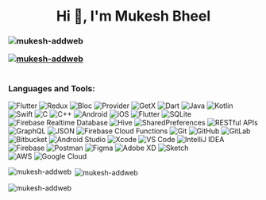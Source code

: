 <h1 align="center">Hi 👋, I'm Mukesh Bheel </h1>
<h3 align="center 🚀 Flutter Developer | Crafting Cross-Platform Mobile Experiences  </h3>

🌱 I’m currently exploring **Flutter animations, performance optimization, and state management techniques.**  

👯 I’m looking to collaborate on **scalable mobile applications, UI/UX enhancements, and Firebase integrations.**  

🤝 I’m looking for help with **native module integrations, app security, and advanced Flutter widgets.**  

💬 Ask me about **Flutter, Dart, Firebase, REST APIs, Provider, Riverpod, and mobile app architecture.**  

⚡ Fun fact: **I debug Flutter apps faster than my battery drains! 🔋🚀**  
 
<p align="left"> <img src="https://komarev.com/ghpvc/?username=mukesh-addweb&label=Profile%20views&color=0e75b6&style=flat" alt="mukesh-addweb" /> </p>

<p align="left"> <a href="https://github.com/ryo-ma/github-profile-trophy"><img src="https://github-profile-trophy.vercel.app/?username=mukesh-addweb" alt="mukesh-addweb" /></a> </p>

<p align="left"> <a href="https://twitter.com/" target="blank"><img src="https://img.shields.io/twitter/follow/?logo=twitter&style=for-the-badge" alt="" /></a> </p>

<h3 align="left">Languages and Tools:</h3>

![Flutter](https://img.shields.io/badge/Flutter-02569B?style=for-the-badge&logo=flutter&logoColor=white) ![Redux](https://img.shields.io/badge/Redux-764ABC?style=for-the-badge&logo=redux&logoColor=white) ![Bloc](https://img.shields.io/badge/Bloc-0081CB?style=for-the-badge&logo=flutter&logoColor=white) ![Provider](https://img.shields.io/badge/Provider-61DAFB?style=for-the-badge&logo=flutter&logoColor=black) ![GetX](https://img.shields.io/badge/GetX-5C2D91?style=for-the-badge&logo=flutter&logoColor=white)  ![Dart](https://img.shields.io/badge/Dart-0175C2?style=for-the-badge&logo=dart&logoColor=white) ![Java](https://img.shields.io/badge/Java-007396?style=for-the-badge&logo=java&logoColor=white) ![Kotlin](https://img.shields.io/badge/Kotlin-0095D5?style=for-the-badge&logo=kotlin&logoColor=white) ![Swift](https://img.shields.io/badge/Swift-FA7343?style=for-the-badge&logo=swift&logoColor=white) ![C](https://img.shields.io/badge/C-00599C?style=for-the-badge&logo=c&logoColor=white) ![C++](https://img.shields.io/badge/C++-00599C?style=for-the-badge&logo=cplusplus&logoColor=white)  ![Android](https://img.shields.io/badge/Android-3DDC84?style=for-the-badge&logo=android&logoColor=white) ![iOS](https://img.shields.io/badge/iOS-000000?style=for-the-badge&logo=apple&logoColor=white) ![Flutter](https://img.shields.io/badge/Flutter-02569B?style=for-the-badge&logo=flutter&logoColor=white)  ![SQLite](https://img.shields.io/badge/SQLite-003B57?style=for-the-badge&logo=sqlite&logoColor=white) ![Firebase Realtime Database](https://img.shields.io/badge/Firebase_Realtime_DB-FFCA28?style=for-the-badge&logo=firebase&logoColor=white) ![Hive](https://img.shields.io/badge/Hive-FFD700?style=for-the-badge&logo=hive&logoColor=black) ![SharedPreferences](https://img.shields.io/badge/SharedPreferences-1976D2?style=for-the-badge&logo=android&logoColor=white)  ![RESTful APIs](https://img.shields.io/badge/RESTful_APIs-0052CC?style=for-the-badge&logo=postman&logoColor=white) ![GraphQL](https://img.shields.io/badge/GraphQL-E10098?style=for-the-badge&logo=graphql&logoColor=white) ![JSON](https://img.shields.io/badge/JSON-000000?style=for-the-badge&logo=json&logoColor=white) ![Firebase Cloud Functions](https://img.shields.io/badge/Firebase_Cloud_Functions-FFCA28?style=for-the-badge&logo=firebase&logoColor=white)  ![Git](https://img.shields.io/badge/Git-F05032?style=for-the-badge&logo=git&logoColor=white) ![GitHub](https://img.shields.io/badge/GitHub-181717?style=for-the-badge&logo=github&logoColor=white) ![GitLab](https://img.shields.io/badge/GitLab-FC6D26?style=for-the-badge&logo=gitlab&logoColor=white) ![Bitbucket](https://img.shields.io/badge/Bitbucket-0052CC?style=for-the-badge&logo=bitbucket&logoColor=white)  ![Android Studio](https://img.shields.io/badge/Android_Studio-3DDC84?style=for-the-badge&logo=android-studio&logoColor=white) ![Xcode](https://img.shields.io/badge/Xcode-1575F9?style=for-the-badge&logo=xcode&logoColor=white) ![VS Code](https://img.shields.io/badge/VS_Code-007ACC?style=for-the-badge&logo=visual-studio-code&logoColor=white) ![IntelliJ IDEA](https://img.shields.io/badge/IntelliJ_IDEA-000000?style=for-the-badge&logo=intellij-idea&logoColor=white) ![Firebase](https://img.shields.io/badge/Firebase-FFCA28?style=for-the-badge&logo=firebase&logoColor=white) ![Postman](https://img.shields.io/badge/Postman-FF6C37?style=for-the-badge&logo=postman&logoColor=white)  ![Figma](https://img.shields.io/badge/Figma-F24E1E?style=for-the-badge&logo=figma&logoColor=white) ![Adobe XD](https://img.shields.io/badge/Adobe_XD-FF61F6?style=for-the-badge&logo=adobe-xd&logoColor=white) ![Sketch](https://img.shields.io/badge/Sketch-FF8A00?style=for-the-badge&logo=sketch&logoColor=white)  
![AWS](https://img.shields.io/badge/AWS-232F3E?style=for-the-badge&logo=amazon-aws&logoColor=white) ![Google Cloud](https://img.shields.io/badge/Google_Cloud-4285F4?style=for-the-badge&logo=google-cloud&logoColor=white)
  

<p><img align="left" src="https://github-readme-stats.vercel.app/api/top-langs?username=mukesh-addweb&show_icons=true&locale=en&layout=compact" alt="mukesh-addweb" /></p>

<p>&nbsp;<img align="center" src="https://github-readme-stats.vercel.app/api?username=mukesh-addweb&show_icons=true&locale=en" alt="mukesh-addweb" /></p>

<p><img align="center" src="https://github-readme-streak-stats.herokuapp.com/?user=mukesh-addweb&" alt="mukesh-addweb" /></p>
